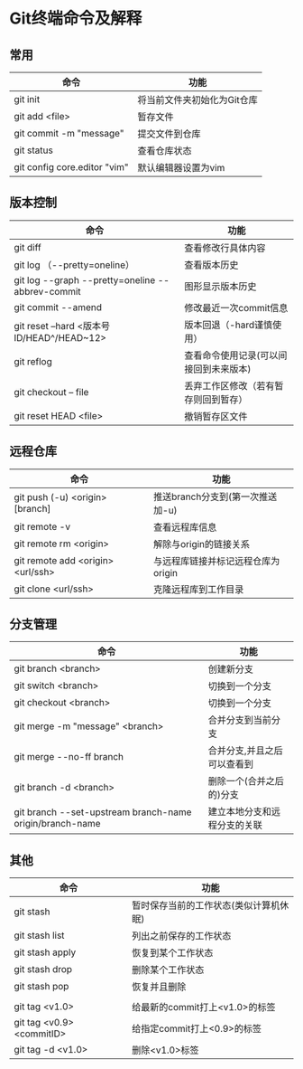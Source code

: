 # Git终端命令及解释

## 常用

| 命令                         | 功能                        |
| ---------------------------- | --------------------------- |
| git init                     | 将当前文件夹初始化为Git仓库 |
| git add \<file>              | 暂存文件                    |
| git commit -m "message"      | 提交文件到仓库              |
| git status                   | 查看仓库状态                |
| git config core.editor "vim" | 默认编辑器设置为vim         |

## 版本控制

| 命令                                             | 功能                                   |
| ------------------------------------------------ | -------------------------------------- |
| git diff                                         | 查看修改行具体内容                     |
| git log  （--pretty=oneline）                    | 查看版本历史                           |
| git log --graph --pretty=oneline --abbrev-commit | 图形显示版本历史                       |
| git commit --amend                               | 修改最近一次commit信息                 |
| git reset –hard <版本号ID/HEAD^/HEAD~12>         | 版本回退（-hard谨慎使用）              |
| git reflog                                       | 查看命令使用记录(可以间接回到未来版本) |
| git checkout – file                              | 丢弃工作区修改（若有暂存则回到暂存）   |
| git reset HEAD \<file>                           | 撤销暂存区文件                         |

## 远程仓库

| 命令                                | 功能                               |
| ----------------------------------- | ---------------------------------- |
| git push (-u) \<origin> [branch]    | 推送branch分支到(第一次推送加-u)   |
| git remote -v                       | 查看远程库信息                     |
| git remote rm \<origin>             | 解除与origin的链接关系             |
| git remote add \<origin> \<url/ssh> | 与远程库链接并标记远程仓库为origin |
| git clone \<url/ssh>                | 克隆远程库到工作目录               |

## 分支管理

| 命令                                                     | 功能                         |
| -------------------------------------------------------- | ---------------------------- |
| git branch \<branch>                                     | 创建新分支                   |
| git switch \<branch>                                     | 切换到一个分支               |
| git checkout \<branch>                                   | 切换到一个分支               |
| git merge -m "message" \<branch>                         | 合并分支到当前分支           |
| git merge --no-ff branch                                 | 合并分支,并且之后可以查看到  |
| git branch -d \<branch>                                  | 删除一个(合并之后的)分支     |
| git branch --set-upstream branch-name origin/branch-name | 建立本地分支和远程分支的关联 |

## 其他

| 命令                        | 功能                                   |
| --------------------------- | -------------------------------------- |
| git stash                   | 暂时保存当前的工作状态(类似计算机休眠) |
| git stash list              | 列出之前保存的工作状态                 |
| git stash apply             | 恢复到某个工作状态                     |
| git stash drop              | 删除某个工作状态                       |
| git stash pop               | 恢复并且删除                           |
|                             |
| git tag \<v1.0>             | 给最新的commit打上\<v1.0>的标签        |
| git tag \<v0.9> \<commitID> | 给指定commit打上<0.9>的标签            |
| git tag -d \<v1.0>          | 删除<v1.0>标签                         |
